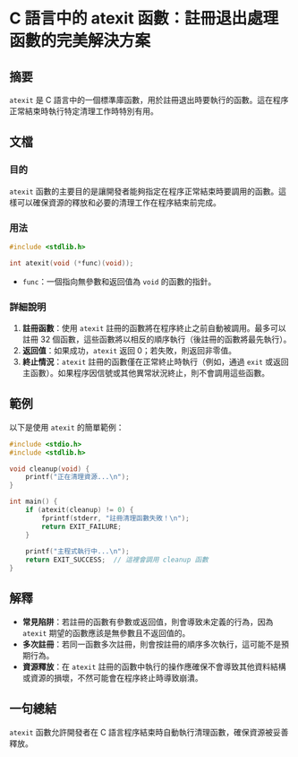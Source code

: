 <!--
Meta Description: # C 語言中的 atexit 函數：註冊退出處理函數的完美解決方案 ## 摘要 `atexit` 是 C 語言中的一個標準庫函數，用於註冊退出時要執行的函數。這在程序正常結束時執行特定清理工作時特別有用。 ## 文檔 ### 目的 `atexit` 函數的主要目的是讓開發者能夠指定在程序正常結束時...
Meta Keywords: atexit, void, include, cleanup, stdlib
-->

# C 語言中的 atexit 函數：註冊退出處理函數的完美解決方案

## 摘要
`atexit` 是 C 語言中的一個標準庫函數，用於註冊退出時要執行的函數。這在程序正常結束時執行特定清理工作時特別有用。

## 文檔
### 目的
`atexit` 函數的主要目的是讓開發者能夠指定在程序正常結束時要調用的函數。這樣可以確保資源的釋放和必要的清理工作在程序結束前完成。

### 用法
```c
#include <stdlib.h>

int atexit(void (*func)(void));
```
- `func`：一個指向無參數和返回值為 `void` 的函數的指針。

### 詳細說明
1. **註冊函數**：使用 `atexit` 註冊的函數將在程序終止之前自動被調用。最多可以註冊 32 個函數，這些函數將以相反的順序執行（後註冊的函數將最先執行）。
2. **返回值**：如果成功，`atexit` 返回 0；若失敗，則返回非零值。
3. **終止情況**：`atexit` 註冊的函數僅在正常終止時執行（例如，通過 `exit` 或返回主函數）。如果程序因信號或其他異常狀況終止，則不會調用這些函數。

## 範例
以下是使用 `atexit` 的簡單範例：

```c
#include <stdio.h>
#include <stdlib.h>

void cleanup(void) {
    printf("正在清理資源...\n");
}

int main() {
    if (atexit(cleanup) != 0) {
        fprintf(stderr, "註冊清理函數失敗！\n");
        return EXIT_FAILURE;
    }
    
    printf("主程式執行中...\n");
    return EXIT_SUCCESS;  // 這裡會調用 cleanup 函數
}
```

## 解釋
- **常見陷阱**：若註冊的函數有參數或返回值，則會導致未定義的行為，因為 `atexit` 期望的函數應該是無參數且不返回值的。
- **多次註冊**：若同一函數多次註冊，則會按註冊的順序多次執行，這可能不是預期行為。
- **資源釋放**：在 `atexit` 註冊的函數中執行的操作應確保不會導致其他資料結構或資源的損壞，不然可能會在程序終止時導致崩潰。

## 一句總結
`atexit` 函數允許開發者在 C 語言程序結束時自動執行清理函數，確保資源被妥善釋放。